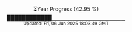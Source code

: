 <p align="center">
⏳Year Progress (42.95 %)<br>
████████████▁▁▁▁▁▁▁▁▁▁▁▁▁▁▁▁▁▁ <br>
<sub>Updated: Fri, 06 Jun 2025 18:03:49 GMT</sub>
</p>

